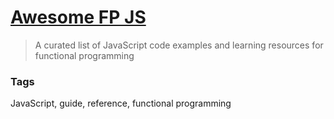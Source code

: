 # [Awesome FP JS](https://github.com/stoeffel/awesome-fp-js)

> A curated list of JavaScript code examples and learning resources for functional programming

### Tags

JavaScript, guide, reference, functional programming
